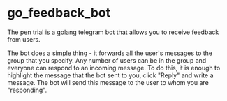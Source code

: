 # go_feedback_bot
The pen trial is a golang telegram bot that allows you to receive feedback from users.

The bot does a simple thing - it forwards all the user's messages to the group that you specify. Any number of users can be in the group and everyone can respond to an incoming message. To do this, it is enough to highlight the message that the bot sent to you, click "Reply" and write a message. The bot will send this message to the user to whom you are "responding".
